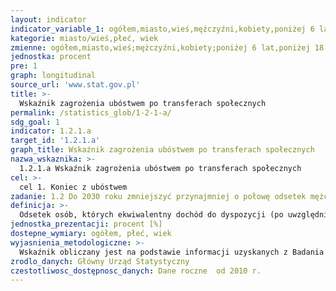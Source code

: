 ```yaml
---
layout: indicator
indicator_variable_1: ogółem,miasto,wieś,mężczyźni,kobiety,poniżej 6 lat,poniżej 18 lat,18-24 lata,18-64 lata,60 lat i więcej,65 lat i więcej
kategorie: miasto/wieś,płeć, wiek
zmienne: ogółem,miasto,wieś;mężczyźni,kobiety;poniżej 6 lat,poniżej 18 lat,18-24 lata,18-64 lata,60 lat i więcej,65 lat i więcej
jednostka: procent
pre: 1
graph: longitudinal
source_url: 'www.stat.gov.pl'
title: >-
  Wskaźnik zagrożenia ubóstwem po transferach społecznych
permalink: /statistics_glob/1-2-1-a/
sdg_goal: 1
indicator: 1.2.1.a
target_id: '1.2.1.a'
graph_title: Wskaźnik zagrożenia ubóstwem po transferach społecznych
nazwa_wskaznika: >-
  1.2.1.a Wskaźnik zagrożenia ubóstwem po transferach społecznych
cel: >-
  cel 1. Koniec z ubóstwem
zadanie: 1.2 Do 2030 roku zmniejszyć przynajmniej o połowę odsetek mężczyzn, kobiet i dzieci, cierpiących z powodu ubóstwa, we wszystkich jego wymiarach określonych zgodnie z krajowymi definicjami
definicja: >-
  Odsetek osób, których ekwiwalentny dochód do dyspozycji (po uwzględnieniu w dochodach transferów społecznych), jest niższy od granicy ubóstwa ustalonej na poziomie 60% krajowej mediany ekwiwalentnych dochodów do dyspozycji.
jednostka_prezentacji: procent [%]
dostepne_wymiary: ogółem, płeć, wiek
wyjasnienia_metodologiczne: >-
  Wskaźnik obliczany jest na podstawie informacji uzyskanych z Badania EU-SILC.Badanie EU-SILC (Europejskie Badanie Dochodów i Warunków Życia) jest badaniem stałym (prowadzonym co roku), którego podmiotem są gospodarstwa domowe oraz osoby w wieku 16 lat i więcej w gospodarstwach domowych. Badanie ma charakter panelowy, tzn. wylosowaną grupę respondentów poddaje się kilkukrotnej obserwacji w odstępach czasu, dzięki czemu można zaobserwować i przeanalizować zmieniającą się sytuację, postawy, zachowania lub opinie badanej grupy. Badanie jest realizowane metodą wywiadu bezpośredniego z wykorzystaniem 2 kwestionariuszy  z których jeden służy do pozyskiwania danych dotyczących gospodarstw domowych, a drugi – danych o osobach indywidualnych. celem badania EU-SILC jest pozyskiwanie informacji, które umożliwiają ocenę warunków życia polskiego społeczeństwa oraz pozwalają porównać je z warunkami życia w innych krajach Unii Europejskiej. Służy temu przyjęta przez Eurostat jednolita metodologia. W miarę potrzeb organów Unii Europejskiej w ramach badania EU-SILC prowadzone są również badania modułowe poświęcone wybranemu zagadnieniu (jest to dodatkowa ankieta realizowana jednocześnie z badaniem podstawowym).Główny Urząd Statystyczny wdrożył badanie EU-SILC w 2005 r.Jednostką badania jest gospodarstwo domowe, czyli osoby, które są lub nie są ze sobą spokrewnione, mieszkają razem i wspólnie utrzymują się (gospodarstwo domowe wieloosobowe). Gospodarstwo domowe może również tworzyć jedna osoba, która utrzymuje się samodzielnie, bez względu na to, czy mieszka sama, czy z innymi osobami (gospodarstwo domowe jednoosobowe).Ekwiwalentny dochód do dyspozycji jest to suma rocznych dochodów pieniężnych netto (po odliczeniu zaliczek na podatek dochodowy, podatków od dochodów z własności, składek na ubezpieczenie społeczne, zdrowotne) wszystkich członków gospodarstwa domowego pomniejszona o: podatki od nieruchomości, transfery pieniężne przekazane innym gospodarstwom domowym oraz saldo rozliczeń z urzędem skarbowym. Przy obliczeniach wyników z zakresu dochodów zastosowano zmodyfikowaną skalę ekwiwalentności OECD.Według tej skali: wagę 1 przypisuje się pierwszej osobie w gospodarstwie domowym w wieku 14 lat i więcej  wagę 0,5 – każdej następnej osobie w tym wieku  wagę 0,3 – każdemu dziecku w wieku poniżej 14 lat. Oznacza to, że granica ubóstwa skrajnego i relatywnego dla gospodarstwa 4-osobowego złożonego z dwóch osób dorosłych i dwojga dzieci jest 2,1 razy wyższa niż dla gospodarstwa 1-osobowego.
zrodlo_danych: Główny Urząd Statystyczny
czestotliwosc_dostępnosc_danych: Dane roczne  od 2010 r.
---
```

